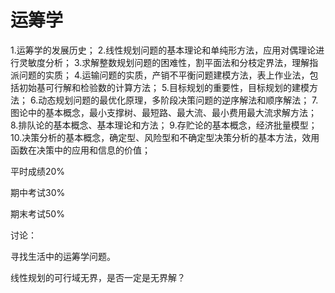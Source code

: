 # 运筹学

  1.运筹学的发展历史；
  2.线性规划问题的基本理论和单纯形方法，应用对偶理论进行灵敏度分析；
  3.求解整数规划问题的困难性，割平面法和分枝定界法，理解指派问题的实质；
  4.运输问题的实质，产销不平衡问题建模方法，表上作业法，包括初始基可行解和检验数的计算方法；
  5.目标规划的重要性，目标规划的建模方法；
  6.动态规划问题的最优化原理，多阶段决策问题的逆序解法和顺序解法；
  7.图论中的基本概念，最小支撑树、最短路、最大流、最小费用最大流求解方法；
  8.排队论的基本概念、基本理论和方法；
  9.存贮论的基本概念，经济批量模型；
  10.决策分析的基本概念，确定型、风险型和不确定型决策分析的基本方法，效用函数在决策中的应用和信息的价值；



平时成绩20% 

期中考试30% 

期末考试50%





讨论：

寻找生活中的运筹学问题。

线性规划的可行域无界，是否一定是无界解？
